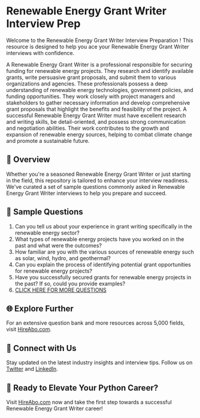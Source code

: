 # Renewable Energy Grant Writer Interview Prep

Welcome to the Renewable Energy Grant Writer Interview Preparation ! This resource is designed to help you ace your Renewable Energy Grant Writer interviews with confidence.

A Renewable Energy Grant Writer is a professional responsible for securing funding for renewable energy projects. They research and identify available grants, write persuasive grant proposals, and submit them to various organizations and agencies. These professionals possess a deep understanding of renewable energy technologies, government policies, and funding opportunities. They work closely with project managers and stakeholders to gather necessary information and develop comprehensive grant proposals that highlight the benefits and feasibility of the project. A successful Renewable Energy Grant Writer must have excellent research and writing skills, be detail-oriented, and possess strong communication and negotiation abilities. Their work contributes to the growth and expansion of renewable energy sources, helping to combat climate change and promote a sustainable future.

## 🚀 Overview

Whether you're a seasoned Renewable Energy Grant Writer or just starting in the field, this repository is tailored to enhance your interview readiness. We've curated a set of sample questions commonly asked in Renewable Energy Grant Writer interviews to help you prepare and succeed.

## 📝 Sample Questions

1. Can you tell us about your experience in grant writing specifically in the renewable energy sector?
2. What types of renewable energy projects have you worked on in the past and what were the outcomes?
3. How familiar are you with the various sources of renewable energy such as solar, wind, hydro, and geothermal?
4. Can you explain the process of identifying potential grant opportunities for renewable energy projects?
5. Have you successfully secured grants for renewable energy projects in the past? If so, could you provide examples?
6. [CLICK HERE FOR MORE QUESTIONS](https://hireabo.com/job/20_0_43/Renewable%20Energy%20Grant%20Writer)

## 🌐 Explore Further

For an extensive question bank and more resources across 5,000 fields, visit [HireAbo.com](https://www.hireabo.com).

## 📱 Connect with Us

Stay updated on the latest industry insights and interview tips. Follow us on [Twitter](https://twitter.com/hireabo) and [LinkedIn](https://www.linkedin.com/in/hire-abo-3609972a8/).

## 🚀 Ready to Elevate Your Python Career?

Visit [HireAbo.com](https://www.hireabo.com) now and take the first step towards a successful Renewable Energy Grant Writer career!